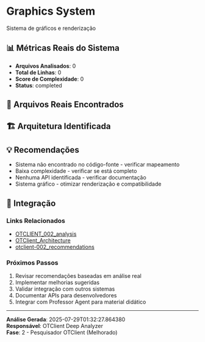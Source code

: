 
# Graphics System

Sistema de gráficos e renderização

## 📊 Métricas Reais do Sistema

- **Arquivos Analisados**: 0
- **Total de Linhas**: 0
- **Score de Complexidade**: 0
- **Status**: completed

## 📁 Arquivos Reais Encontrados


## 🏗️ Arquitetura Identificada

## 💡 Recomendações
- Sistema não encontrado no código-fonte - verificar mapeamento
- Baixa complexidade - verificar se está completo
- Nenhuma API identificada - verificar documentação
- Sistema gráfico - otimizar renderização e compatibilidade


## 🔗 Integração

### Links Relacionados
- [OTCLIENT_002_analysis](OTCLIENT_002_analysis.md)
- [OTClient_Architecture](OTClient_Architecture.md)
- [otclient-002_recommendations](otclient-002_recommendations.md)

### Próximos Passos
1. Revisar recomendações baseadas em análise real
2. Implementar melhorias sugeridas
3. Validar integração com outros sistemas
4. Documentar APIs para desenvolvedores
5. Integrar com Professor Agent para material didático

---

**Análise Gerada**: 2025-07-29T01:32:27.864380  
**Responsável**: OTClient Deep Analyzer  
**Fase**: 2 - Pesquisador OTClient (Melhorado)
